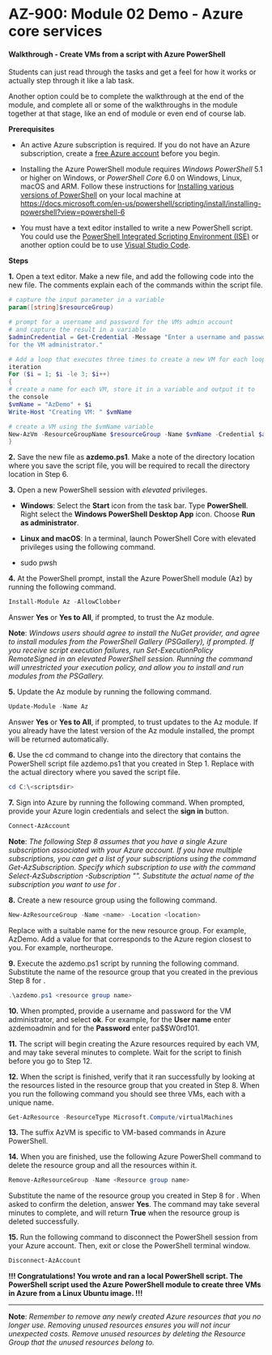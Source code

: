 # AZ-900: Module 02 Demo - Azure core services

#### Walkthrough - Create VMs from a script with Azure PowerShell

Students can just read through the tasks and get a feel for how it works or actually step through it like a lab task.

Another option could be to complete the walkthrough at the end of the module, and complete all or some of the walkthroughs in the module together at that stage, like an end of module or even end of course lab.

**Prerequisites**

- An active Azure subscription is required. If you do not have an Azure subscription, create a [free Azure account](https://azure.microsoft.com/free/) before you begin.

- Installing the Azure PowerShell module requires *Windows PowerShell* 5.1 or higher on Windows, or *PowerShell Core* 6.0 on Windows, Linux, macOS and ARM. Follow these instructions for [Installing various versions of PowerShell](https://docs.microsoft.com/en-us/powershell/scripting/install/installing-powershell?view=powershell-6) on your local machine at https://docs.microsoft.com/en-us/powershell/scripting/install/installing-powershell?view=powershell-6 

- You must have a text editor installed to write a new PowerShell script. You could use the [PowerShell Integrated Scripting Environment (ISE)](https://docs.microsoft.com/en-us/powershell/scripting/components/ise/windows-powershell-integrated-scripting-environment--ise-?view=powershell-6) or another option could be to use [Visual Studio Code](https://visualstudio.microsoft.com/).



**Steps**

**1.** Open a text editor. Make a new file, and add the following code into the new file. The comments explain each of the commands within the script file.

```PowerShell
# capture the input parameter in a variable
param([string]$resourceGroup)

# prompt for a username and password for the VMs admin account
# and capture the result in a variable
$adminCredential = Get-Credential -Message "Enter a username and password
for the VM administrator."

# Add a loop that executes three times to create a new VM for each loop
iteration
For ($i = 1; $i -le 3; $i++)
{
# create a name for each VM, store it in a variable and output it to
the console
$vmName = "AzDemo" + $i
Write-Host "Creating VM: " $vmName

# create a VM using the $vmName variable
New-AzVm -ResourceGroupName $resourceGroup -Name $vmName -Credential $adminCredential -Image UbuntuLTS
}
```

**2.** Save the new file as **azdemo.ps1**. Make a note of the directory location where you save the script file, you will be required to recall the directory location in Step 6.

**3.** Open a new PowerShell session with *elevated* privileges.

- **Windows**: Select the **Start** icon from the task bar. Type **PowerShell**. Right select the **Windows PowerShell Desktop App** icon. Choose **Run as administrator**.

- **Linux and macOS**: In a terminal, launch PowerShell Core with elevated privileges using the following command.

- sudo pwsh 

**4.** At the PowerShell prompt, install the Azure PowerShell module (Az) by running the following command.

```PowerShell
Install-Module Az -AllowClobber
```

Answer **Yes** or **Yes to All**, if prompted, to trust the Az module.

**Note**: *Windows users should agree to install the NuGet provider, and agree to install modules from the PowerShell Gallery (PSGallery), if prompted. If you receive script execution failures, run Set-ExecutionPolicy RemoteSigned in an elevated PowerShell session. Running the command will unrestricted your execution policy, and allow you to install and run modules from the PSGallery.*

**5.** Update the Az module by running the following command.

```PowerShell
Update-Module -Name Az
```

 Answer **Yes** or **Yes to All**, if prompted, to trust updates to the Az module. If you already have the latest version of the Az module installed, the prompt will be returned automatically.

**6.** Use the cd command to change into the directory that contains the PowerShell script file azdemo.ps1 that you created in Step 1. Replace <scriptsdir> with the actual directory where you saved the script file.

```PowerShell
cd C:\<scriptsdir>
```

**7.** Sign into Azure by running the following command. When prompted, provide your Azure login credentials and select the **sign in** button.

```PowerShell
Connect-AzAccount
```

**Note**: *The following Step 8 assumes that you have a single Azure subscription associated with your Azure account. If you have multiple subscriptions, you can get a list of your subscriptions using the command Get-AzSubscription. Specify which subscription to use with the command Select-AzSubscription -Subscription "<Name of your subscription>". Substitute the actual name of the subscription you want to use for <Name of your subscription>.*

**8.** Create a new resource group using the following command.

```PowerShell
New-AzResourceGroup -Name <name> -Location <location>
```

 Replace <name> with a suitable name for the new resource group. For example, AzDemo. Add a value for <location> that corresponds to the Azure region closest to you. For example, northeurope.

**9.** Execute the azdemo.ps1 script by running the following command. Substitute the name of the resource group that you created in the previous Step 8 for <resource group name>.

```PowerShell
.\azdemo.ps1 <resource group name>
```

 **10.** When prompted, provide a username and password for the VM administrator, and select **ok**. For example, for the **User name** enter azdemoadmin and for the **Password** enter pa$$W0rd101.

**11.** The script will begin creating the Azure resources required by each VM, and may take several minutes to complete. Wait for the script to finish before you go to Step 12.

**12.** When the script is finished, verify that it ran successfully by looking at the resources listed in the resource group that you created in Step 8. When you run the following command you should see three VMs, each with a unique name.

```PowerShell
Get-AzResource -ResourceType Microsoft.Compute/virtualMachines
```

 **13.** The suffix AzVM is specific to VM-based commands in Azure PowerShell. 

**14.** When you are finished, use the following Azure PowerShell command to delete the resource group and all the resources within it.

```PowerShell
Remove-AzResourceGroup -Name <Resource group name>
```

 Substitute the name of the resource group you created in Step 8 for <resource group name>. When asked to confirm the deletion, answer **Yes**. The command may take several minutes to complete, and will return **True** when the resource group is deleted successfully.

**15.** Run the following command to disconnect the PowerShell session from your Azure account. Then, exit or close the PowerShell terminal window.

```PowerShell
Disconnect-AzAccount
```

 

**!!! Congratulations! You wrote and ran a local PowerShell script. The PowerShell script used the Azure PowerShell module to create three VMs in Azure from a Linux Ubuntu image. !!!**

------

**Note**: *Remember to remove any newly created Azure resources that you no longer use. Removing unused resources ensures you will not incur unexpected costs. Remove unused resources by deleting the Resource Group that the unused resources belong to.*